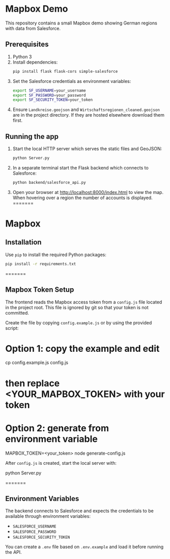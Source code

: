 
# Mapbox Demo

This repository contains a small Mapbox demo showing German regions with data
from Salesforce.

## Prerequisites

1. Python 3
2. Install dependencies:
   ```bash
   pip install flask flask-cors simple-salesforce
   ```
3. Set the Salesforce credentials as environment variables:
   ```bash
   export SF_USERNAME=your_username
   export SF_PASSWORD=your_password
   export SF_SECURITY_TOKEN=your_token
   ```
4. Ensure `Landkreise.geojson` and `Wirtschaftsregionen_cleaned.geojson` are in
   the project directory. If they are hosted elsewhere download them first.

## Running the app

1. Start the local HTTP server which serves the static files and GeoJSON:
   ```bash
   python Server.py
   ```
2. In a separate terminal start the Flask backend which connects to
   Salesforce:
   ```bash
   python backend/salesforce_api.py
   ```
3. Open your browser at [http://localhost:8000/index.html](http://localhost:8000/index.html)
   to view the map. When hovering over a region the number of accounts is
   displayed.
=======
# Mapbox


## Installation

Use `pip` to install the required Python packages:

```bash
pip install -r requirements.txt
```
=======

## Mapbox Token Setup

The frontend reads the Mapbox access token from a `config.js` file located in the project root. This file is ignored by git so that your token is not committed.

Create the file by copying `config.example.js` or by using the provided script:

# Option 1: copy the example and edit
cp config.example.js config.js
# then replace <YOUR_MAPBOX_TOKEN> with your token

# Option 2: generate from environment variable
MAPBOX_TOKEN=<your_token> node generate-config.js

After `config.js` is created, start the local server with:

python Server.py

=======
## Environment Variables

The backend connects to Salesforce and expects the credentials to be
available through environment variables:

- `SALESFORCE_USERNAME`
- `SALESFORCE_PASSWORD`
- `SALESFORCE_SECURITY_TOKEN`

You can create a `.env` file based on `.env.example` and load it before
running the API.



